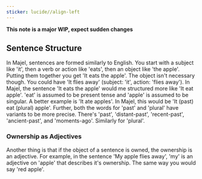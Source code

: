 ```yaml
---
sticker: lucide//align-left
---
```

**This note is a major WIP, expect sudden changes**

## Sentence Structure
In Majel, sentences are formed similarly to English. You start with a subject like 'it', then a verb or action like 'eats', then an object like 'the apple'. Putting them together you get 'It eats the apple'. The object isn't necessary though. You could have 'It flies away' (subject: 'it', action: 'flies away'). In Majel, the sentence 'It eats the apple' would me structured more like 'It eat apple'. 'eat' is assumed to be present tense and 'apple' is assumed to be singular. A better example is 'It ate apples'. In Majel, this would be 'It (past) eat (plural) apple'. Further, both the words for 'past' and 'plural' have variants to be more precise. There's 'past', 'distant-past', 'recent-past', 'ancient-past', and 'moments-ago'. Similarly for 'plural'.

### Ownership as Adjectives
Another thing is that if the object of a sentence is owned, the ownership is an adjective. For example, in the sentence 'My apple flies away', 'my' is an adjective on 'apple' that describes it's ownership. The same way you would say 'red apple'.